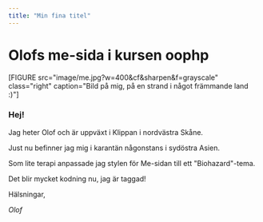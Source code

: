 ```yaml
---
title: "Min fina titel"
---
```

Olofs me-sida i kursen oophp
=========================

[FIGURE src="image/me.jpg?w=400&cf&sharpen&f=grayscale" class="right" caption="Bild på mig, på en strand i något främmande land :)"]

### Hej!

Jag heter Olof och är uppväxt i Klippan i nordvästra Skåne.

Just nu befinner jag mig i karantän någonstans i sydöstra Asien.

Som lite terapi anpassade jag stylen för Me-sidan till ett "Biohazard"-tema.

Det blir mycket kodning nu, jag är taggad!

Hälsningar,

*Olof*
